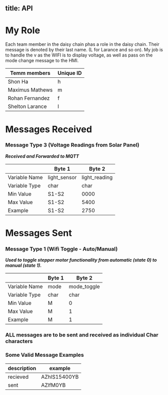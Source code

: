 title: API
---

# My Role
Each team member in the daisy chain phas a role in the daisy chain. Their message is denoted by their last name. (L for Larance and so on). My job is to handle the v as the WIFI is to display voltage, as well as pass on the mode change message to the HMI.



| Temm members | Unique ID |
|-----|-----|
|Shon Ha| h |
|Maximus Mathews|m|
|Rohan Fernandez|f|
|Shelton Larance|l|


# Messages Received  

### Message Type 3 (Voltage Readings from Solar Panel)

<b><i>Received and Forwarded to MQTT</i></b>

|               | Byte 1         | Byte 2        |
|---------------|----------------|-----------------|
| Variable Name | light_sensor   | light_reading |
| Variable Type | char           | char          |
| Min Value     | S1-S2              | 0000           |
| Max Value     | S1-S2             | 5400          |
| Example       | S1-S2              | 2750         |

# Messages Sent  

### Message Type 1 (Wifi Toggle - Auto/Manual)

<b><i>Used to toggle stepper motor functionality from automatic (state 0) to manual (state 1).</i></b>

|               | Byte 1      | Byte 2 |
|---------------|-------------|--------|
| Variable Name | mode        | mode_toggle |  
| Variable Type | char        |  char| 
| Min Value     | M           |   0|
| Max Value     | M           |   1|
| Example       | M           |   1|



### ALL messages are to be sent and received as individual Char characters

### Some Valid Message Examples

|description      | example   |
|---------------|-------------|
| recieved|  AZhlS15400YB          |
| sent|   AZlfM0YB    |  





